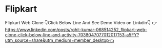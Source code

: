 # Flipkart
Flipkart Web Clone 👇Click Below Line And See Demo Video on Linkdin👇
👉https://www.linkedin.com/posts/rohit-kumar-068514252_flipkart-web-clone-click-below-line-and-activity-7038047077012017153-a5FY?utm_source=share&utm_medium=member_desktop👈

